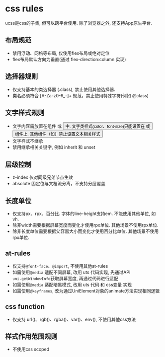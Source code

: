 # css rules
ucss是css的子集, 但可以跨平台使用. 除了浏览器之外, 还支持App原生平台.

## 布局规范
- 禁用浮动、网格等布局, 仅使用flex布局或绝对定位
- flex布局默认方向为垂直(通过 flex-direction:column 实现)

## 选择器规则
- 仅支持基本的类选择器 (.class), 禁止使用其他选择器.
- 类名必须符合 [A-Za-z0-9_-]+ 规范，禁止使用特殊字符(例如 @class)

## 文字样式规则
- 文字内容需放置在组件 <text> 或 <button> 中. 文字类样式(color、font-size)只能设置在 <text> 或 <button> 组件上. 其他组件（如<view>）禁止设置文本相关样式
- 文字样式不继承
- 禁用继承相关关键字, 例如 inherit 和 unset

## 层级控制
- z-index 仅对同级兄弟节点生效
- absolute 固定位与文档流分离，不支持分层覆盖

## 长度单位
- 仅支持px、rpx、百分比. 字体的line-height支持em. 不能使用其他单位, 如vh.
- 除非width需要根据屏幕宽度而变化才使用rpx单位. 其他场景不使用rpx单位.
- 除非长度单位需要根据父容器大小而变化才使用百分比单位. 其他场景不使用rpx单位.

## at-rules
- 仅支持`@font-face`、`@import`, 不使用其他at-rules
- 如需使用`@media` 适配不同屏幕, 改用 uts 代码实现, 先通过API `uni.getWindowInfo`获取屏幕宽度, 再通过代码进行适配
- 如需使用`@media` 适配暗黑模式, 改用 uts 代码 和 css变量 实现
- 如需使用`@keyframes`, 改为通过UniElement对象的animate方法实现相同逻辑

## css function
- 仅支持 url()、rgb()、rgba()、var()、env(), 不使用其他css方法

## 样式作用范围规则
- 不使用css scoped

